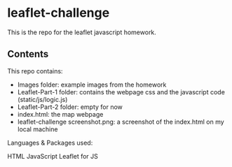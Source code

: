 # leaflet-challenge
This is the repo for the leaflet javascript homework.

## Contents
This repo contains:
* Images folder: example images from the homework
* Leaflet-Part-1 folder: contains the webpage css and the javascript code (static/js/logic.js)
* Leaflet-Part-2 folder: empty for now
* index.html: the map webpage
* leaflet-challenge screenshot.png: a screenshot of the index.html on my local machine

Languages & Packages used:

HTML
JavaScript
Leaflet for JS
